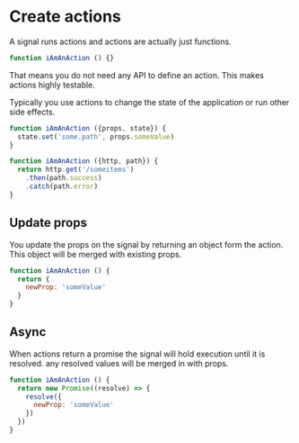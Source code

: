 # Create actions

A signal runs actions and actions are actually just functions.

```js
function iAmAnAction () {}
```

That means you do not need any API to define an action. This makes actions highly testable.

Typically you use actions to change the state of the application or run other side effects.

```js
function iAmAnAction ({props, state}) {
  state.set('some.path', props.someValue)
}
```

```js
function iAmAnAction ({http, path}) {
  return http.get('/someitems')
    .then(path.success)
    .catch(path.error)
}
```

## Update props
You update the props on the signal by returning an object form the action. This object will be merged with existing props.

```js
function iAmAnAction () {
  return {
    newProp: 'someValue'
  }
}
```

## Async
When actions return a promise the signal will hold execution until it is resolved. any resolved values will be merged in with props.

```js
function iAmAnAction () {
  return new Promise((resolve) => {
    resolve({
      newProp: 'someValue'
    })
  })
}
```
